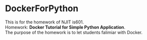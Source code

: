 # DockerForPython
This is for the homework of NJIT is601.<br/>
Homework: <strong>Docker Tutorial for Simple Python Application</strong>.<br/>
The purpose of the homework is to let students falimiar with Docker.<br/>
